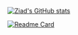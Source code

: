 [![Ziad's GitHub stats](https://github-readme-stats.vercel.app/api?username=zbeyens&hide=stars&theme=ayu-mirage&show_icons=true)](https://github.com/anuraghazra/github-readme-stats)

[![Readme Card](https://github-readme-stats.vercel.app/api/pin/?username=udecode&repo=slate-plugins&theme=ayu-mirage)](https://github.com/udecode/slate-plugins)
